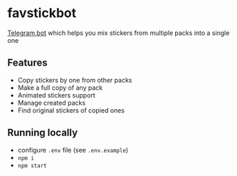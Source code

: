 # favstickbot

[Telegram bot](https://t.me/favstickbot) which helps you mix stickers from multiple packs into a single one

## Features

- Copy stickers by one from other packs
- Make a full copy of any pack
- Animated stickers support
- Manage created packs
- Find original stickers of copied ones

## Running locally

- configure `.env` file (see `.env.example`)
- `npm i`
- `npm start`
